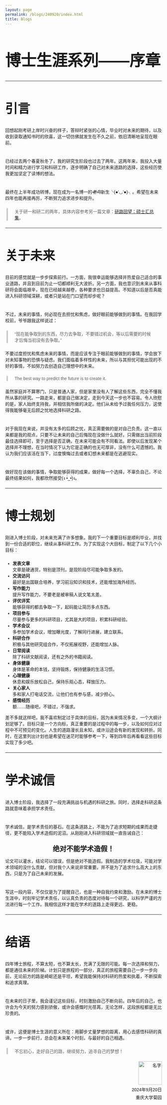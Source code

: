 ```yaml
---
layout: page
permalink: /blogs/240920/index.html
title: Blogs
---
```


<style>
  /* 定义两种字体 */
  @font-face {
    font-family: 'TitleFont';  /* 标题字体 */
    src: url('/assets/fonts/SMILEYSANS.TTF') format('truetype');
  }

  @font-face {
    font-family: 'BodyFont';  /* 正文字体 */
    src: url('/assets/fonts/DENG.TTF') format('truetype');
  }

  

  /* 正文字体设置 */
  body {
    font-family: 'BodyFont', sans-serif;  /* 正文使用BodyFont */
  }
  p {
    font-family: 'BodyFont', sans-serif;  /* 正文使用BodyFont */
    margin-top: 15px;  /* 设置段落顶部间距，例如15px */
    margin-bottom: 23px;  /* 设置段落底部间距，例如15px */
    }
  h1 {
    font-size:50px;
  }
  h2 {
    font-size:40px;
  }
    
/* 设置 blockquote 和 q 的字体 */
  blockquote {font-weight: normal;
    font-family: 'TitleFont', sans-serif;  /* 引用使用BodyFont */
    /* font-style: italic;  设置引用的字体样式为斜体 */
    border-left: 5px solid #ccc;  /* 添加左边框以突出显示引用 */
    margin: 0em 0.3em;  /* 设置引用的上下外边距 */
    padding: 0.01px 1.5em;  /* 设置引用的内边距 */
  }

  q {
    font-family: 'TitleFont', sans-serif;  /* 短引用使用BodyFont */
    quotes: "“" "”" "‘" "’";  /* 设置引号样式 */
  }
</style>



# 博士生涯系列——序章

---

## 引言

回想起刚考研上岸时兴奋的样子，答辩时紧张的心情，毕业时对未来的期待，以及收到录取通知书时的欣喜，这一切仿佛就发生在不久之前，依旧清晰地呈现在眼前。

<br>已经过去两个春夏秋冬了，我的研究生阶段也过去了两年。这两年来，我投入大量时间和精力进行学习和科研工作，逐步明确了自己对未来道路的选择，这些经历使我更加坚定了读博的想法。

<br>最终在上半年成功转博，现在成为一名博一的~~*老鸟*~~新生╰(●’◡’●)╮。希望在未来四年也能再接再厉，不断努力追求进步和提升。

> 关于研一和研二的两年，具体内容参考另一篇文章：[研路回望：硕士汇总集](https://wujie3375.github.io\blogs\240915)。

---

## 关于未来

目前的感觉就是一步步探索前行。一方面，我很幸运能够选择并热爱自己适合的事业道路，并且到目前为止一切都顺利无大波折。另一方面，我也意识到未来从事科研将会面临艰辛，现在已经越来越卷，各种要求也日益提高。不知道以后是否真能进入科研领域深耕，或者只是站在门口望而却步呢？

<br>不过，未来的事情，何必现在去担忧和焦虑，做好眼前能够做到的事情。在我回学校前，爷爷跟我这样说过：

> “现在能争取到的东西，尽力去争取，不要错过机会，等以后需要的时候才后悔当初没有去争取。”

不要过度担忧和焦虑未来的事情，而是应该专注于眼前能够做到的事情，学会放下对未知事物的恐惧与疑虑。我们面临着多样性的未来，所以与其担忧可能出现的不好的事情，不如努力去创造自己理想中的未来。

> The best way to predict the future is to create it.

虽然家庭并不算寒门，只是普通人家，但是家里没有人了解这些东西，完全不懂我所从事的研究。一路走来，都是自己做决定，走到今天这一步也不容易。令人欣慰的是，家人始终支持我，并相信我所做的决定。他们从未给予过我任何压力，这使得我能够毫无后顾之忧地选择科研之路。

<br>对于我现在来说，并没有太多的后顾之忧，真正需要做的是对自己负责。这一直以来都是我的观点，只要不让未来的自己后悔现在没做什么就好。只需做出当前阶段最佳选择即可，至于选择是否正确，在未来可能会有不同看法。即使以后发现某个选择并不理想，在当时情况下认为它是正确的也无可厚非，没有什么可遗憾的。我认为我们应该活在当下，过度懊悔过去或者幻想未来都是在逃避现实。

<br>做好现在该做的事情，争取能够获得的成果，做好每一个选择，不辜负自己，不论最终结果如何，我都欣然接受(ง •̀_•́)ง。

---

## 博士规划

刚进入博士阶段，对未来充满了许多想象。我的下一个重要目标是顺利毕业，并找到一份合适的职位，继续从事科研工作。为了实现这个大目标，制定了以下几个小目标：

- **发表文章**  
  文章是硬通货，特别是顶刊，是现阶段尽可能争取多发的。
- **交流访问**    
  最好是出国联合培养，学习前沿知识和技术，还能增加海外经历。
- **写作能力**    
  提升写作能力，不要老是被审稿人说文笔太差。
- **评优评奖**    
  能够获得的都去争取一下，起码能让简历多点东西。
- **项目参与**    
  尽量参与更多的科研项目，尤其是大的项目，积累科研经验。
- **学术会议**    
  多参加学术会议，增加曝光度，了解同行进展，建立联系。
- **科研合作**    
  积极与其他研究组合作，不仅拓展视野，还能增加人脉。
- **日常阅读**    
  除了科研文献阅读，还有之外的书籍阅读。
- **身体健康**    
  身体是革命的本钱，坚持锻炼，保持健康的生活习惯。
- **心理健康**    
  休息和娱乐放松自己，保持乐观心态，释放压力。
- **关心家人**    
  多和家人打电话交流，让他们也有参与感，减少担心。 
- **感情经历**    
  额……随缘吧，不错过，不强求。

差不多就这样吧，我不喜欢制定过于具体的目标，因为未来情况多变，一个大纲计划足够了。目标只是一个方向标，真正重要的是过程中的每一步，以及如何应对过程中不可预见的变化。人生的道路漫长且未知，或许沿途会有新的发现和转折。同时，在这里列出计划也是希望在迷茫时能够参考一下，等到四年后再看看这些目标实现了多少吧。

---
## 学术诚信

进入博士阶段，我选择了一段充满挑战与机遇的科研之旅。同时，选择走科研这条路就意味着承担学术责任。

<br>学术诚信，是学术责任的基石。在这条道路上，不能为了追求短期的成果而走捷径，更不能陷入学术造假的泥沼。从刚刚进入科研领域就一直告诫自己：

<div style="text-align: center;">
  <p style="margin: 0px 0; font-weight: bold; font-size: 22px;">绝对不能学术造假！</p>
</div>

论文可以灌水，结论可以错误，但是绝对不能造假。我制造的学术垃圾，可能对学术领域的没什么贡献，但对我个人来说非常重要。并不是为了追求什么高大上的东西，只是为了自己未来的发展。

<br>写这一段内容，不仅仅是为了提醒自己，也是一种自我约束和激励。在未来的博士生涯中，时刻牢记学术责任，以认真负责的态度对待每一个研究，以科学严谨的方法进行每一个工作。我相信这样才能在学术的道路上走得更远、更稳。


---

## 结语

四年博士旅程，不算太短，也不算太长，充满了无限的可能。每一次选择和努力，都是通往未来的阶梯。计划只是旅程的一部分，真正的旅程需要自己一步一步向前，无论前方的路是崎岖还是平坦，希望我能保持对科研的热爱和执着，不断探索和追求真理。

<br>在未来的日子里，我会谨记这些目标，时刻激励自己不断向前。四年后的自己，也许会为今天的努力感到骄傲，或许会感慨时光荏苒，无论怎样，这段旅程都是无比珍贵的。

<br>或许，这便是博士生涯的意义所在：用脚步丈量梦想的距离，用心去感悟科研的真谛。一步一步前行，总会在未来某个时刻，与最好的自己相遇。

> 不忘初心，走好自己的路，继续努力，追寻自己的梦想！

<div style="text-align: right;">
  <!-- 插入名字图片 -->
  <img src="https://wujie3375.github.io\blogs\images\sign.png" alt="名字" style="width: 75px; vertical-align: middle;">
  
  <!-- 日期和地点 -->
  <p style="margin: 5px 0;">2024年9月20日</p>
  <p style="margin: 5px 0;">重庆大学菊园</p>
</div>
